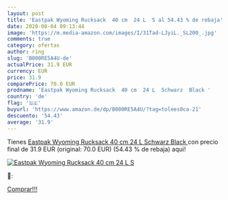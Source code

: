 ```yaml
---
layout: post
title: 'Eastpak Wyoming Rucksack  40 cm  24 L  S al 54.43 % de rebaja'
date: 2020-08-04 09:13:44
image: 'https://m.media-amazon.com/images/I/31Tad-LJyiL._SL200_.jpg'
comments: true
category: ofertas
author: ring
slug: 'B000RE5A4U-de'
actualPrice: 31.9 EUR
currency: EUR
price: 31.9
comparePrice: 70.0 EUR
prodname: 'Eastpak Wyoming Rucksack  40 cm  24 L  Schwarz  Black '
country: 'de'
flag: '🇩🇪'
buyurl: 'https://www.amazon.de/dp/B000RE5A4U/?tag=tolees0ca-21'
descuento: '54.43'
average: '31.9'
---
```


Tienes [Eastpak Wyoming Rucksack  40 cm  24 L  Schwarz  Black ](https://www.amazon.de/dp/B000RE5A4U/?tag=tolees0ca-21) con precio final de  31.9 EUR (original: 70.0 EUR) (54.43 %  de rebaja) aqui!

[![Eastpak Wyoming Rucksack  40 cm  24 L  S](https://m.media-amazon.com/images/I/31Tad-LJyiL._SL200_.jpg)](https://www.amazon.de/dp/B000RE5A4U/?tag=tolees0ca-21)

🔎:


[Comprar!!!](https://www.amazon.de/dp/B000RE5A4U/?tag=tolees0ca-21)
